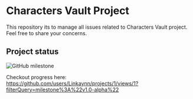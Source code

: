 # Characters Vault Project

This repository its to manage all issues related to Characters Vault project. Feel free to share your concerns.

## Project status

![GitHub milestone](https://img.shields.io/github/milestones/progress/Linkaynn/character-vault-issues/1?label=Alpha%20dev%20progress&style=flat-square)

Checkout progress here: https://github.com/users/Linkaynn/projects/1/views/1?filterQuery=milestone%3A%22v1.0-alpha%22
